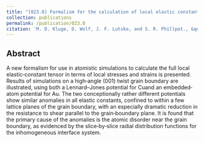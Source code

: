 ```yaml
---
title: "[023.0] Formalism for the calculation of local elastic constants at grain boundaries by means of atomistic simulation"
collection: publications
permalink: /publication/023.0
citation: 'M. D. Kluge, D. Wolf, J. F. Lutsko, and S. R. Phillpot., &quot;Formalism for the calculation of local elastic constants at grain boundaries by means of atomistic simulation&quot;, <i>J. App. Phys.</i>, <strong>67</strong>, 2370 (1990)'
---
```

Abstract
---
A new formalism for use in atomistic simulations to calculate the full local elastic‐constant tensor in terms of local stresses and strains is presented. Results of simulations on a high‐angle (001) twist grain boundary are illustrated, using both a Lennard–Jones potential for Cuand an embedded‐atom potential for Au. The two conceptionally rather different potentials show similar anomalies in all elastic constants, confined to within a few lattice planes of the grain boundary, with an especially dramatic reduction in the resistance to shear parallel to the grain‐boundary plane. It is found that the primary cause of the anomalies is the atomic disorder near the grain boundary, as evidenced by the slice‐by‐slice radial distribution functions for the inhomogeneous interface system.

